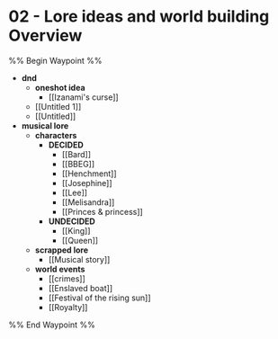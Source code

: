 # 02 - Lore ideas and world building Overview
%% Begin Waypoint %%
- **dnd**
	- **oneshot idea**
		- [[Izanami's curse]]
	- [[Untitled 1]]
	- [[Untitled]]
- **musical lore**
	- **characters**
		- **DECIDED**
			- [[Bard]]
			- [[BBEG]]
			- [[Henchment]]
			- [[Josephine]]
			- [[Lee]]
			- [[Melisandra]]
			- [[Princes & princess]]
		- **UNDECIDED**
			- [[King]]
			- [[Queen]]
	- **scrapped lore**
		- [[Musical story]]
	- **world events**
		- [[crimes]]
		- [[Enslaved boat]]
		- [[Festival of the rising sun]]
		- [[Royalty]]

%% End Waypoint %%


